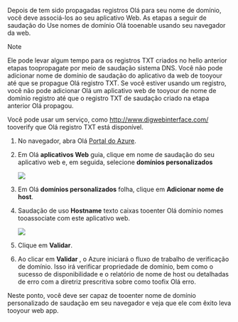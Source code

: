 Depois de tem sido propagadas registros Olá para seu nome de domínio, você deve associá-los ao seu aplicativo Web. As etapas a seguir de saudação do Use nomes de domínio Olá tooenable usando seu navegador da web.

> [!NOTE]
> Ele pode levar algum tempo para os registros TXT criados no hello anterior etapas toopropagate por meio de saudação sistema DNS. Você não pode adicionar nome de domínio de saudação do aplicativo da web de tooyour até que se propague Olá registro TXT. Se você estiver usando um registro, você não pode adicionar Olá um aplicativo web de tooyour de nome de domínio registro até que o registro TXT de saudação criado na etapa anterior Olá propagou.
> 
> Você pode usar um serviço, como <a href="http://www.digwebinterface.com/">http://www.digwebinterface.com/</a> tooverify que Olá registro TXT está disponível.
> 
> 

1. No navegador, abra Olá [Portal do Azure](https://portal.azure.com).
2. Em Olá **aplicativos Web** guia, clique em nome de saudação do seu aplicativo web e, em seguida, selecione **domínios personalizados**
   
    ![](./media/custom-dns-web-site/dncmntask-cname-6.png)
3. Em Olá **domínios personalizados** folha, clique em **Adicionar nome de host**.
4. Saudação de uso **Hostname** texto caixas tooenter Olá domínio nomes tooassociate com este aplicativo web.
   
    ![](./media/custom-dns-web-site/add-custom-domain.png)
5. Clique em **Validar**.
6. Ao clicar em **Validar** , o Azure iniciará o fluxo de trabalho de verificação de domínio. Isso irá verificar propriedade de domínio, bem como o sucesso de disponibilidade e o relatório de nome de host ou detalhadas de erro com a diretriz prescritiva sobre como toofix Olá erro.    

Neste ponto, você deve ser capaz de tooenter nome de domínio personalizado de saudação em seu navegador e veja que ele com êxito leva tooyour web app.

